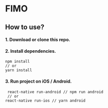<h1>FIMO</h1>
<h2>How to use?</h2>
<h4>1. Download or clone this repo.</br></h4>
<h4>2. Install dependencies.</br></h4>

```
npm install
// or
yarn install
```

<h4>3. Run project on iOS / Android.</h4>

```
 react-native run-android // npm run android
 // or
react-native run-ios // yarn android
```

